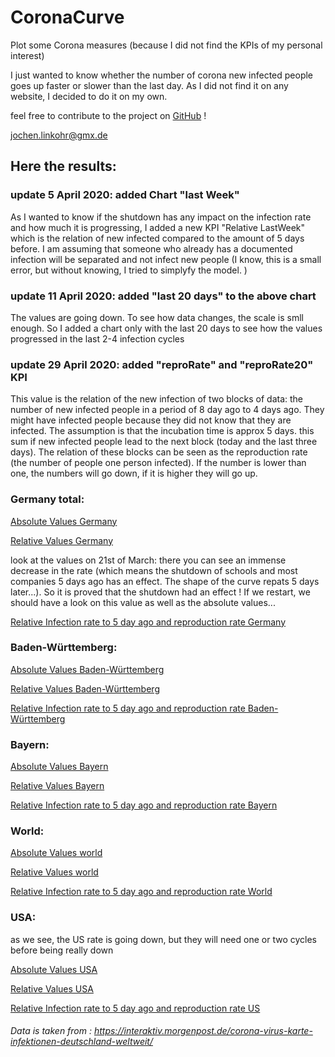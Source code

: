 # CoronaCurve
Plot some Corona measures (because I did not find the KPIs of my personal interest)

I just wanted to know whether the number of corona new infected people goes up faster or slower than the last day. As I did not find it on any website, I decided to do it on my own. 

feel free to contribute to the project on [GitHub](https://github.com/jlinkohr/CoronaCurve) !

jochen.linkohr@gmx.de

## Here the results:

### update 5 April 2020: added Chart "last Week"
As I wanted to know if the shutdown has any impact on the infection rate and how much it is progressing, 
I added a new KPI "Relative LastWeek" which is the relation of new infected compared to the amount of 5 days before. I am assuming that someone who already has a documented infection will be separated and not infect new people (I know, this is a small error, but without knowing, I tried to simplyfy the model. )
### update 11 April 2020: added "last 20 days" to the above chart
The values are going down. To see how data changes, the scale is smll enough. So I added a chart only with the last 20 days to see how the values progressed in the last 2-4 infection cycles
### update 29 April 2020: added "reproRate" and "reproRate20" KPI
This value is the relation of the new infection of two blocks of data: the number of new infected people in a period of 8 day ago to 4 days ago. They might have infected people because they did not know that they are infected. The assumption is that the incubation time is approx 5 days. this sum if new infected people lead to the next block (today and the last three days). The relation of these blocks can be seen as the reproduction rate (the number of people one person infected). If the number is lower than one, the numbers will go down, if it is higher they will go up.  

### Germany total: 

[Absolute Values Germany](https://jlinkohr.github.io/CoronaCurve/Absolute_Values_GER.png)

[Relative Values Germany](https://jlinkohr.github.io/CoronaCurve/Relative_Values_GER.png)

look at the values on 21st of March: there you can see an immense decrease in the rate (which means the shutdown of schools and most companies 5 days ago has an effect. The shape of the curve repats 5 days later...). So it is proved that the shutdown had an effect ! If we restart, we should have a look on this value as well as the absolute values...

[Relative Infection rate to 5 day ago and reproduction rate Germany](https://jlinkohr.github.io/CoronaCurve/Relative_Values_LastWeekGER.png)

### Baden-Württemberg:

[Absolute Values Baden-Württemberg](https://jlinkohr.github.io/CoronaCurve/Absolute_Values_BW.png)

[Relative Values Baden-Württemberg](https://jlinkohr.github.io/CoronaCurve/Relative_Values_BW.png)

[Relative Infection rate to 5 day ago and reproduction rate Baden-Württemberg](https://jlinkohr.github.io/CoronaCurve/Relative_Values_LastWeekBW.png)

### Bayern:

[Absolute Values Bayern](https://jlinkohr.github.io/CoronaCurve/Absolute_Values_BY.png)

[Relative Values Bayern](https://jlinkohr.github.io/CoronaCurve/Relative_Values_BY.png)

[Relative Infection rate to 5 day ago and reproduction rate Bayern](https://jlinkohr.github.io/CoronaCurve/Relative_Values_LastWeekBY.png)
### World: 

[Absolute Values world](https://jlinkohr.github.io/CoronaCurve/Absolute_Values_WORLD.png)

[Relative Values world](https://jlinkohr.github.io/CoronaCurve/Relative_Values_WORLD.png)

[Relative Infection rate to 5 day ago and reproduction rate World](https://jlinkohr.github.io/CoronaCurve/Relative_Values_LastWeekWORLD.png)

### USA: 

as we see, the US rate is going down, but they will need one or two cycles before being really down

[Absolute Values USA](https://jlinkohr.github.io/CoronaCurve/Absolute_Values_US.png)

[Relative Values USA](https://jlinkohr.github.io/CoronaCurve/Relative_Values_US.png)

[Relative Infection rate to 5 day ago and reproduction rate US](https://jlinkohr.github.io/CoronaCurve/Relative_Values_LastWeekUS.png)

###### Data is taken from : https://interaktiv.morgenpost.de/corona-virus-karte-infektionen-deutschland-weltweit/


